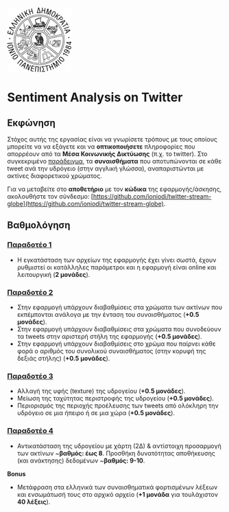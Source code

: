 ![Ιόνιο Πανεπιστήμιο](screenshots/logo-ionio-black-150x150.jpg)

# Sentiment Analysis on Twitter

## Εκφώνηση
Στόχος αυτής της εργασίας είναι να γνωρίσετε τρόπους με τους οποίους μπορείτε να να εξάγετε και να **οπτικοποιήσετε** πληροφορίες που απορρέουν από τα **Μέσα Κοινωνικής Δικτύωσης** (π.χ. το twitter). Στο συγκεκριμένο [παράδειγμα](https://stark-lake-93710.herokuapp.com/), τα **συναισθήματα** που αποτυπώνονται σε κάθε tweet ανά την υδρόγειο (στην αγγλική γλώσσα), αναπαριστώνται με ακτίνες διαφορετικού χρώματος.

Για να μεταβείτε στο **αποθετήριο** με τον **κώδικα** της εφαρμογής/άσκησης, ακολουθήστε τον σύνδεσμο: [https://github.com/ioniodi/twitter-stream-globe](https://github.com/ioniodi/twitter-stream-globe). 


## Βαθμολόγηση

### [Παραδοτέο 1](https://github.com/ioniodi/twitter-stream-globe/issues/43)

* Η εγκατάσταση των αρχείων της εφαρμογής έχει γίνει σωστά, έχουν ρυθμιστεί οι κατάλληλες παράμετροι και η εφαρμογή  είναι online και λειτουργική (**2 μονάδες**).


### [Παραδοτέο 2](https://github.com/ioniodi/twitter-stream-globe/issues/42)

* Στην εφαρμογή υπάρχουν διαβαθμίσεις στα χρώματα των ακτίνων που εκπέμπονται ανάλογα με την ένταση του συναισθήματος (**+0.5 μονάδες**).
* Στην εφαρμογή υπάρχουν διαβαθμίσεις στα χρώματα που συνοδεύουν τα tweets στην αριστερή στήλη της εφαρμογής (**+0.5 μονάδες**).
* Στην εφαρμογή υπάρχουν διαβαθμίσεις στο χρώμα που παίρνει κάθε φορά ο αριθμός του συνολικού συναισθήματος (στην κορυφή της δεξιάς στήλης) (**+0.5 μονάδες**).


### [Παραδοτέο 3](https://github.com/ioniodi/twitter-stream-globe/issues/41)

* Αλλαγή της υφής (texture) της υδρογείου (**+0.5 μονάδες**).
* Μείωση της ταχύτητας περιστροφής της υδρογείου (**+0.5 μονάδες**).
* Περιορισμός της περιοχής προέλευσης των tweets από ολόκληρη την υδρόγειο σε μια ήπειρο ή σε μια χώρα (**+0.5 μονάδες**).


### [Παραδοτέο 4](https://github.com/ioniodi/twitter-stream-globe/issues/40)

* Αντικατάσταση της υδρογείου με χάρτη (2Δ) & αντίστοιχη προσαρμογή των ακτίνων ~**βαθμός: έως 8**. Προσθήκη δυνατότητας αποθήκευσης (και ανάκτησης) δεδομένων ~**βαθμός: 9-10**.

**Bonus**
* Μετάφραση στα ελληνικά των συναισθηματικά φορτισμένων λέξεων και ενσωμάτωσή τους στο αρχικό αρχείο (**+1 μονάδα** για τουλάχιστον **40 λέξεις**).


